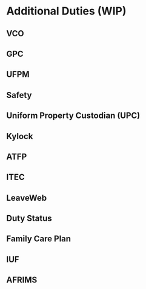 # Additional Duties (WIP)

## VCO

## GPC

## UFPM

## Safety


## Uniform Property Custodian (UPC)


## Kylock


## ATFP


## ITEC


## LeaveWeb


## Duty Status


## Family Care Plan


## IUF


## AFRIMS
